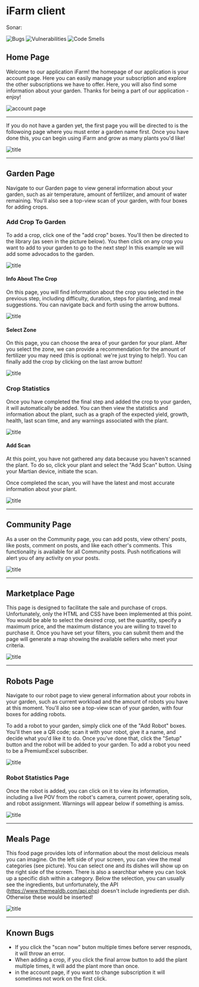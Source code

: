 # iFarm client
 Sonar:

![Bugs](https://sonar.ti.howest.be/badges/project_badges/measure?project=2022.project-ii%3Amars-client-23&metric=bugs)
![Vulnerabilities](https://sonar.ti.howest.be/badges/project_badges/measure?project=2022.project-ii%3Amars-client-23&metric=vulnerabilities)
![Code Smells](https://sonar.ti.howest.be/badges/project_badges/measure?project=2022.project-ii%3Amars-client-23&metric=code_smells)

## Home Page
Welcome to our application iFarm! the homepage of our application is your account page. Here you can easily manage your subscription and explore the other subscriptions we have to offer. Here, you will also find some information about your garden. Thanks for being a part of our application - enjoy!

![account page](readme-images/account-page.jpg)

---

If you do not have a garden yet, the first page you will be directed to is the followoing page where you must enter a garden name first. Once you have done this, you can begin using iFarm and grow as many plants you'd like!

![title](readme-images/register-garden.jpg)

---

## Garden Page
Navigate to our Garden page to view general information about your garden, such as air temperature, amount of fertilizer, and amount of water remaining. You'll also see a top-view scan of your garden, with four boxes for adding crops. 

### Add Crop To Garden
To add a crop, click one of the "add crop" boxes. You'll then be directed to the library (as seen in the picture below).  You then click on any crop you want to add to your garden to go to the next step! In this example we will add some advocados to the garden.

![title](readme-images/garden-page.jpg)

#### Info About The Crop
On this page, you will find information about the crop you selected in the previous step, including difficulty, duration, steps for planting, and meal suggestions. You can navigate back and forth using the arrow buttons.

![title](readme-images/advocado-info-page.jpg)

#### Select Zone
On this page, you can choose the area of your garden for your plant. After you select the zone, we can provide a recommendation for the amount of fertilizer you may need (this is optional: we're just trying to help!). You can finally add the crop by clicking on the last arrow button!

![title](readme-images/select-zone-page.jpg)

### Crop Statistics
Once you have completed the final step and added the crop to your garden, it will automatically be added. You can then view the statistics and information about the plant, such as a graph of the expected yield, growth, health, last scan time, and any warnings associated with the plant.

![title](readme-images/statistics-page.jpg)

#### Add Scan

At this point, you have not gathered any data because you haven't scanned the plant. To do so, click your plant and select the "Add Scan" button. Using your Martian device, initiate the scan. 


Once completed the scan, you will have the latest and most accurate information about your plant.

![title](readme-images/statistics-after-scan-page.jpg)

---

## Community Page

As a user on the Community page, you can add posts, view others' posts, like posts, comment on posts, and like each other's comments. This functionality is available for all Community posts. Push notifications will alert you of any activity on your posts.

![title](readme-images/community-page.jpg)

---

## Marketplace Page

This page is designed to facilitate the sale and purchase of crops. Unfortunately, only the HTML and CSS have been implemented at this point. You would be able to select the desired crop, set the quantity, specify a maximum price, and the maximum distance you are willing to travel to purchase it. Once you have set your filters, you can submit them and the page will generate a map showing the available sellers who meet your criteria.

![title](readme-images/marketplace-page.jpg)

---

## Robots Page
Navigate to our robot page to view general information about your robots in your garden, such as current workload and the amount of robots you have at this moment. You'll also see a top-view scan of your garden, with four boxes for adding robots. 

To add a robot to your garden, simply click one of the "Add Robot" boxes. You'll then see a QR code; scan it with your robot, give it a name, and decide what you'd like it to do. Once you've done that, click the "Setup" button and the robot will be added to your garden. To add a robot you need to be a PremiumExcel subscriber.

![title](readme-images/robot-page.jpg)

### Robot Statistics Page
Once the robot is added, you can click on it to view its information, including a live POV from the robot's camera, current power, operating sols, and robot assignment. Warnings will appear below if something is amiss.

![title](readme-images/robot-satistics-page.jpg)

---

## Meals Page
This food page provides lots of information about the most delicious meals you can imagine. On the left side of your screen, you can view the meal categories (see picture). You can select one and its dishes will show up on the right side of the screen. There is also a searchbar where you can look up a specific dish within a category. Below the selection, you can usually see the ingredients, but unfortunately, the API (https://www.themealdb.com/api.php) doesn't include ingredients per dish. Otherwise these would be inserted!

![title](readme-images/meals-page.jpg)

---


## Known Bugs
- If you click the "scan now" buton multiple times before server respnods, it will throw an error. 
- When adding a crop, if you click the final arrow button to add the plant multiple times, it will add the plant more than once.
- in the account page, if you want to change subscription it will sometimes not work on the first click.
